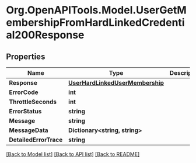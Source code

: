 # Org.OpenAPITools.Model.UserGetMembershipFromHardLinkedCredential200Response

## Properties

Name | Type | Description | Notes
------------ | ------------- | ------------- | -------------
**Response** | [**UserHardLinkedUserMembership**](UserHardLinkedUserMembership.md) |  | [optional] 
**ErrorCode** | **int** |  | [optional] 
**ThrottleSeconds** | **int** |  | [optional] 
**ErrorStatus** | **string** |  | [optional] 
**Message** | **string** |  | [optional] 
**MessageData** | **Dictionary&lt;string, string&gt;** |  | [optional] 
**DetailedErrorTrace** | **string** |  | [optional] 

[[Back to Model list]](../README.md#documentation-for-models) [[Back to API list]](../README.md#documentation-for-api-endpoints) [[Back to README]](../README.md)

